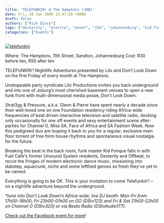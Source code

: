 ```yaml
---
title: 'TELEFUNKIN! @ The Hamptons (JHB)'
date: Fri, 16 Jan 2009 13:47:20 +0000
draft: false
authors: ["Rick Disco"]
tags: ["dexterity", "electro", "event", "jhb", "johannesburg", "kid finque", "offbeat", "party", "pressure", "strat3gy", "telefunkin", "the hamptons"]
categories: ["Events"]
---
```


[![telefunkin](/wp-content/uploads/2009/01/telefunkin.jpg "telefunkin")](/wp-content/uploads/2009/01/telefunkin.jpg)

Where: The Hamptons, 11th Street, Sandton, Johannesburg Cost: R30 before ten, R50 after ten

TELEFUNKIN’! Nightlife Adventures presented by Lilo and Don’t Look Down on the first Friday of every month at The Hamptons.

Unstoppable party syndicate Lilo Productions invites you back underground and into one of Joburg’s most cherished basement venues to open a new funk front with multi-dimensional media posse, Don’t Look Down.

Strat3gy & Pressure, a.k.a. Glenn & Pierre have spent nearly a decade since their well-loved one on one Foundation residency riding Africa-wide frequencies of beat driven interactive television and satellite radio, docking only occasionally for one off events and sexy entertainment scene after-parties for Channel O, Miss SA, Face of Africa and SA Fashion Week. Now this pedigreed duo are looping it back to you for a regular, exclusive main floor torrent of free form house rhythms and spontaneous visual nostalgia for the future.

Breaking the beat in the back room, funk master Kid Fonque falls in with Fuel Cafe's former Unsound System residents, Dexterity and Offbeat, to recce the fringes of modern electronic dance music, missioning into dubstep, aquacrunk, niche and some leftfield genres so fresh they've yet to be named.

Everything is going to be OK. This is your invitation to come Telefunkin’! – on a nightlife adventure beyond the underground.

_\*tune into Don’t Look Down’s Africa-wide, live DJ booth: Mon-Fri from 17h00-18h00; Fri 23h00-01h00 on GO (DStv123) and Fri & Sat 21h00-22h00 on Channel O (DStv320) or via Beats Radio (DStvAudio177)._

[Check out the Facebook event for more](http://www.facebook.com/event.php?eid=43800624139 "Facebook Event")!


